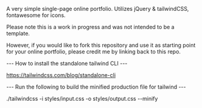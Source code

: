 A very simple single-page online portfolio. Utilizes jQuery & tailwindCSS, fontawesome for icons.

Please note this is a work in progress and was not intended to be a template.

However, if you would like to fork this repository and use it as starting point for your online portfolio, please credit me by linking back to this repo.

--- How to install the standalone tailwind CLI ---

https://tailwindcss.com/blog/standalone-cli

--- Run the following to build the minified production file for tailwind ---

./tailwindcss -i styles/input.css -o styles/output.css --minify